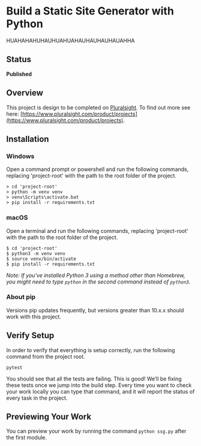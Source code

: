 # Build a Static Site Generator with Python


HUAHAHAHUHAUHUAHUAHAUHAUHAUHAUAHHA

## Status

**Published**

## Overview

This project is design to be completed on [Pluralsight](https://pluralsight.com). To find out more see here: [https://www.pluralsight.com/product/projects](https://www.pluralsight.com/product/projects).

## Installation

### Windows
Open a command prompt or powershell and run the following commands, replacing 'project-root' with the path to the root folder of the project.
```
> cd 'project-root'
> python -m venv venv
> venv\Scripts\activate.bat
> pip install -r requirements.txt
```

### macOS
Open a terminal and run the following commands, replacing 'project-root' with the path to the root folder of the project.
```
$ cd 'project-root'
$ python3 -m venv venv
$ source venv/bin/activate
$ pip install -r requirements.txt
```
*Note: If you've installed Python 3 using a method other than Homebrew, you might need to type `python` in the second command instead of `python3`.*

### About pip
Versions pip updates frequently, but versions greater than 10.x.x should work with this project.

## Verify Setup

In order to verify that everything is setup correctly, run the following command from the project root.
```
pytest
```
You should see that all the tests are failing. This is good! We’ll be fixing these tests once we jump into the build step. Every time you want to check your work locally you can type that command, and it will report the status of every task in the project.

## Previewing Your Work
You can preview your work by running the command `python ssg.py` after the first module.
